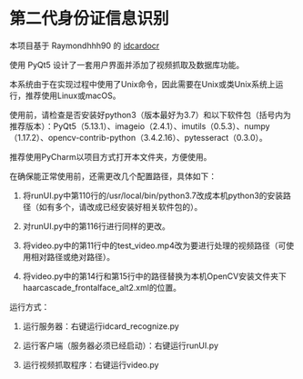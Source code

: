 # 第二代身份证信息识别
本项目基于 Raymondhhh90 的 [idcardocr](https://github.com/Raymondhhh90/idcardocr)

使用 PyQt5 设计了一套用户界面并添加了视频抓取及数据库功能。

本系统由于在实现过程中使用了Unix命令，因此需要在Unix或类Unix系统上运行，推荐使用Linux或macOS。

使用前，请检查是否安装好python3（版本最好为3.7）和以下软件包（括号内为推荐版本）：PyQt5（5.13.1）、imageio（2.4.1）、imutils（0.5.3）、numpy（1.17.2）、opencv-contrib-python（3.4.2.16）、pytesseract（0.3.0）。

推荐使用PyCharm以项目方式打开本文件夹，方便使用。

在确保能正常使用前，还需更改几个配置路径，具体如下：

1. 将runUI.py中第110行的/usr/local/bin/python3.7改成本机python3的安装路径（如有多个，请改成已经安装好相关软件包的）。

2. 对runUI.py中的第116行进行同样的更改。

3. 将video.py中的第11行中的test_video.mp4改为要进行处理的视频路径（可使用相对路径或绝对路径）。

4. 将video.py中的第14行和第15行中的路径替换为本机OpenCV安装文件夹下haarcascade_frontalface_alt2.xml的位置。

运行方式：

1. 运行服务器：右键运行idcard_recognize.py

2. 运行客户端（服务器必须已经启动）：右键运行runUI.py

3. 运行视频抓取程序：右键运行video.py